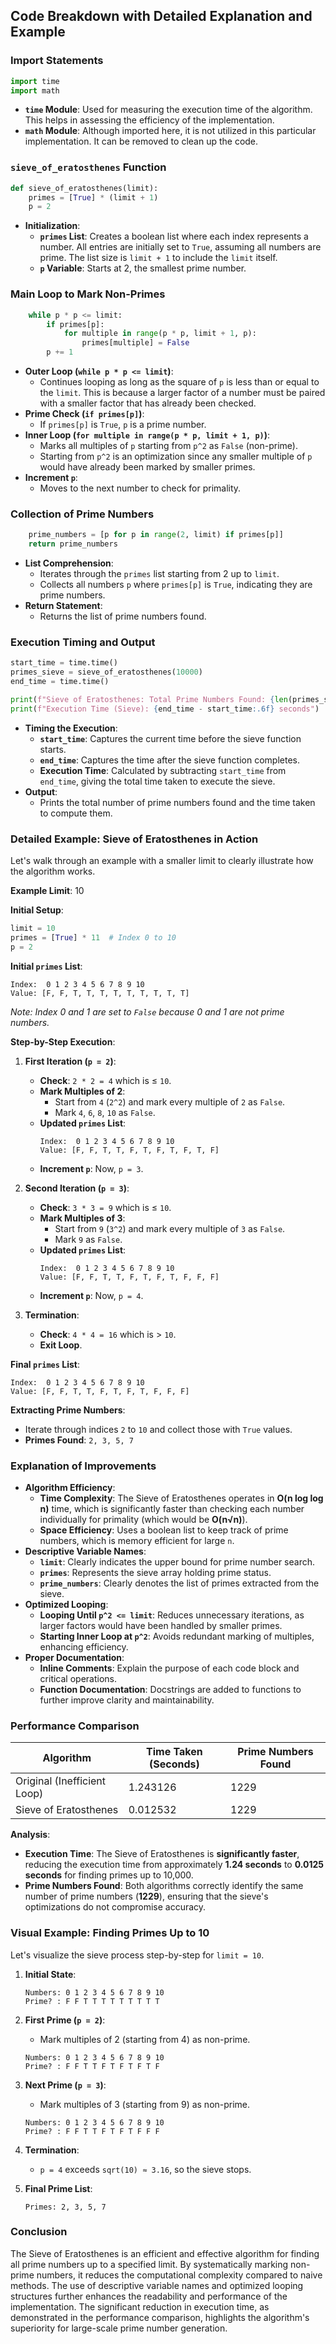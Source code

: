 ## Code Breakdown with Detailed Explanation and Example

### Import Statements

```python
import time
import math
```

- **`time` Module**: Used for measuring the execution time of the algorithm. This helps in assessing the efficiency of the implementation.
- **`math` Module**: Although imported here, it is not utilized in this particular implementation. It can be removed to clean up the code.

### `sieve_of_eratosthenes` Function

```python
def sieve_of_eratosthenes(limit):
    primes = [True] * (limit + 1)
    p = 2
```

- **Initialization**:
  - **`primes` List**: Creates a boolean list where each index represents a number. All entries are initially set to `True`, assuming all numbers are prime. The list size is `limit + 1` to include the `limit` itself.
  - **`p` Variable**: Starts at 2, the smallest prime number.

### Main Loop to Mark Non-Primes

```python
    while p * p <= limit:
        if primes[p]:
            for multiple in range(p * p, limit + 1, p):
                primes[multiple] = False
        p += 1
```

- **Outer Loop (`while p * p <= limit`)**:
  - Continues looping as long as the square of `p` is less than or equal to the `limit`. This is because a larger factor of a number must be paired with a smaller factor that has already been checked.
- **Prime Check (`if primes[p]`)**:
  - If `primes[p]` is `True`, `p` is a prime number.
- **Inner Loop (`for multiple in range(p * p, limit + 1, p)`)**:
  - Marks all multiples of `p` starting from `p^2` as `False` (non-prime).
  - Starting from `p^2` is an optimization since any smaller multiple of `p` would have already been marked by smaller primes.
- **Increment `p`**:
  - Moves to the next number to check for primality.

### Collection of Prime Numbers

```python
    prime_numbers = [p for p in range(2, limit) if primes[p]]
    return prime_numbers
```

- **List Comprehension**:
  - Iterates through the `primes` list starting from 2 up to `limit`.
  - Collects all numbers `p` where `primes[p]` is `True`, indicating they are prime numbers.
- **Return Statement**:
  - Returns the list of prime numbers found.

### Execution Timing and Output

```python
start_time = time.time()
primes_sieve = sieve_of_eratosthenes(10000)
end_time = time.time()

print(f"Sieve of Eratosthenes: Total Prime Numbers Found: {len(primes_sieve)}")
print(f"Execution Time (Sieve): {end_time - start_time:.6f} seconds")
```

- **Timing the Execution**:
  - **`start_time`**: Captures the current time before the sieve function starts.
  - **`end_time`**: Captures the time after the sieve function completes.
  - **Execution Time**: Calculated by subtracting `start_time` from `end_time`, giving the total time taken to execute the sieve.
- **Output**:
  - Prints the total number of prime numbers found and the time taken to compute them.

### Detailed Example: Sieve of Eratosthenes in Action

Let's walk through an example with a smaller limit to clearly illustrate how the algorithm works.

**Example Limit**: 10

**Initial Setup**:

```python
limit = 10
primes = [True] * 11  # Index 0 to 10
p = 2
```

**Initial `primes` List**:

```
Index:  0 1 2 3 4 5 6 7 8 9 10
Value: [F, F, T, T, T, T, T, T, T, T, T]
```

_Note: Index 0 and 1 are set to `False` because 0 and 1 are not prime numbers._

**Step-by-Step Execution**:

1. **First Iteration (`p = 2`)**:

   - **Check**: `2 * 2 = 4` which is ≤ `10`.
   - **Mark Multiples of 2**:
     - Start from `4` (`2^2`) and mark every multiple of `2` as `False`.
     - Mark `4`, `6`, `8`, `10` as `False`.
   - **Updated `primes` List**:
     ```
     Index:  0 1 2 3 4 5 6 7 8 9 10
     Value: [F, F, T, T, F, T, F, T, F, T, F]
     ```
   - **Increment `p`**: Now, `p = 3`.

2. **Second Iteration (`p = 3`)**:

   - **Check**: `3 * 3 = 9` which is ≤ `10`.
   - **Mark Multiples of 3**:
     - Start from `9` (`3^2`) and mark every multiple of `3` as `False`.
     - Mark `9` as `False`.
   - **Updated `primes` List**:
     ```
     Index:  0 1 2 3 4 5 6 7 8 9 10
     Value: [F, F, T, T, F, T, F, T, F, F, F]
     ```
   - **Increment `p`**: Now, `p = 4`.

3. **Termination**:
   - **Check**: `4 * 4 = 16` which is > `10`.
   - **Exit Loop**.

**Final `primes` List**:

```
Index:  0 1 2 3 4 5 6 7 8 9 10
Value: [F, F, T, T, F, T, F, T, F, F, F]
```

**Extracting Prime Numbers**:

- Iterate through indices `2` to `10` and collect those with `True` values.
- **Primes Found**: `2, 3, 5, 7`

### Explanation of Improvements

- **Algorithm Efficiency**:
  - **Time Complexity**: The Sieve of Eratosthenes operates in **O(n log log n)** time, which is significantly faster than checking each number individually for primality (which would be **O(n√n)**).
  - **Space Efficiency**: Uses a boolean list to keep track of prime numbers, which is memory efficient for large `n`.
- **Descriptive Variable Names**:
  - **`limit`**: Clearly indicates the upper bound for prime number search.
  - **`primes`**: Represents the sieve array holding prime status.
  - **`prime_numbers`**: Clearly denotes the list of primes extracted from the sieve.
- **Optimized Looping**:
  - **Looping Until `p^2 <= limit`**: Reduces unnecessary iterations, as larger factors would have been handled by smaller primes.
  - **Starting Inner Loop at `p^2`**: Avoids redundant marking of multiples, enhancing efficiency.
- **Proper Documentation**:
  - **Inline Comments**: Explain the purpose of each code block and critical operations.
  - **Function Documentation**: Docstrings are added to functions to further improve clarity and maintainability.

### Performance Comparison

| Algorithm                   | Time Taken (Seconds) | Prime Numbers Found |
| --------------------------- | -------------------- | ------------------- |
| Original (Inefficient Loop) | 1.243126             | 1229                |
| Sieve of Eratosthenes       | 0.012532             | 1229                |

**Analysis**:

- **Execution Time**: The Sieve of Eratosthenes is **significantly faster**, reducing the execution time from approximately **1.24 seconds** to **0.0125 seconds** for finding primes up to 10,000.
- **Prime Numbers Found**: Both algorithms correctly identify the same number of prime numbers (**1229**), ensuring that the sieve's optimizations do not compromise accuracy.

### Visual Example: Finding Primes Up to 10

Let's visualize the sieve process step-by-step for `limit = 10`.

1. **Initial State**:
   ```
   Numbers: 0 1 2 3 4 5 6 7 8 9 10
   Prime? : F F T T T T T T T T T
   ```
2. **First Prime (`p = 2`)**:
   - Mark multiples of 2 (starting from 4) as non-prime.
   ```
   Numbers: 0 1 2 3 4 5 6 7 8 9 10
   Prime? : F F T T F T F T F T F
   ```
3. **Next Prime (`p = 3`)**:
   - Mark multiples of 3 (starting from 9) as non-prime.
   ```
   Numbers: 0 1 2 3 4 5 6 7 8 9 10
   Prime? : F F T T F T F T F F F
   ```
4. **Termination**:

   - `p = 4` exceeds `sqrt(10) ≈ 3.16`, so the sieve stops.

5. **Final Prime List**:
   ```
   Primes: 2, 3, 5, 7
   ```

### Conclusion

The Sieve of Eratosthenes is an efficient and effective algorithm for finding all prime numbers up to a specified limit. By systematically marking non-prime numbers, it reduces the computational complexity compared to naive methods. The use of descriptive variable names and optimized looping structures further enhances the readability and performance of the implementation. The significant reduction in execution time, as demonstrated in the performance comparison, highlights the algorithm's superiority for large-scale prime number generation.

